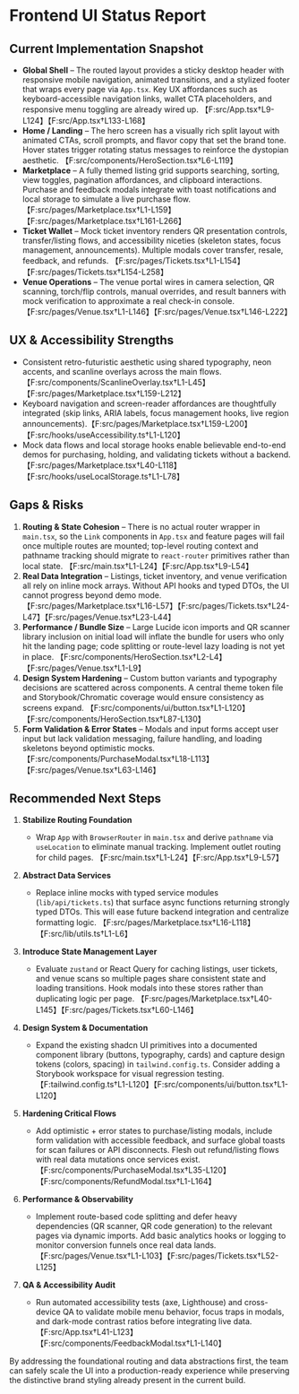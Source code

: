 # Frontend UI Status Report

## Current Implementation Snapshot

- **Global Shell** – The routed layout provides a sticky desktop header with responsive mobile navigation, animated transitions, and a stylized footer that wraps every page via `App.tsx`. Key UX affordances such as keyboard-accessible navigation links, wallet CTA placeholders, and responsive menu toggling are already wired up. 【F:src/App.tsx†L9-L124】【F:src/App.tsx†L133-L168】
- **Home / Landing** – The hero screen has a visually rich split layout with animated CTAs, scroll prompts, and flavor copy that set the brand tone. Hover states trigger rotating status messages to reinforce the dystopian aesthetic. 【F:src/components/HeroSection.tsx†L6-L119】
- **Marketplace** – A fully themed listing grid supports searching, sorting, view toggles, pagination affordances, and clipboard interactions. Purchase and feedback modals integrate with toast notifications and local storage to simulate a live purchase flow. 【F:src/pages/Marketplace.tsx†L1-L159】【F:src/pages/Marketplace.tsx†L161-L266】
- **Ticket Wallet** – Mock ticket inventory renders QR presentation controls, transfer/listing flows, and accessibility niceties (skeleton states, focus management, announcements). Multiple modals cover transfer, resale, feedback, and refunds. 【F:src/pages/Tickets.tsx†L1-L154】【F:src/pages/Tickets.tsx†L154-L258】
- **Venue Operations** – The venue portal wires in camera selection, QR scanning, torch/flip controls, manual overrides, and result banners with mock verification to approximate a real check-in console. 【F:src/pages/Venue.tsx†L1-L146】【F:src/pages/Venue.tsx†L146-L222】

## UX & Accessibility Strengths

- Consistent retro-futuristic aesthetic using shared typography, neon accents, and scanline overlays across the main flows.【F:src/components/ScanlineOverlay.tsx†L1-L45】【F:src/pages/Marketplace.tsx†L159-L212】
- Keyboard navigation and screen-reader affordances are thoughtfully integrated (skip links, ARIA labels, focus management hooks, live region announcements).【F:src/pages/Marketplace.tsx†L159-L200】【F:src/hooks/useAccessibility.ts†L1-L120】
- Mock data flows and local storage hooks enable believable end-to-end demos for purchasing, holding, and validating tickets without a backend.【F:src/pages/Marketplace.tsx†L40-L118】【F:src/hooks/useLocalStorage.ts†L1-L78】

## Gaps & Risks

1. **Routing & State Cohesion** – There is no actual router wrapper in `main.tsx`, so the `Link` components in `App.tsx` and feature pages will fail once multiple routes are mounted; top-level routing context and pathname tracking should migrate to `react-router` primitives rather than local state. 【F:src/main.tsx†L1-L24】【F:src/App.tsx†L9-L54】
2. **Real Data Integration** – Listings, ticket inventory, and venue verification all rely on inline mock arrays. Without API hooks and typed DTOs, the UI cannot progress beyond demo mode. 【F:src/pages/Marketplace.tsx†L16-L57】【F:src/pages/Tickets.tsx†L24-L47】【F:src/pages/Venue.tsx†L23-L44】
3. **Performance / Bundle Size** – Large Lucide icon imports and QR scanner library inclusion on initial load will inflate the bundle for users who only hit the landing page; code splitting or route-level lazy loading is not yet in place. 【F:src/components/HeroSection.tsx†L2-L4】【F:src/pages/Venue.tsx†L1-L9】
4. **Design System Hardening** – Custom button variants and typography decisions are scattered across components. A central theme token file and Storybook/Chromatic coverage would ensure consistency as screens expand. 【F:src/components/ui/button.tsx†L1-L120】【F:src/components/HeroSection.tsx†L87-L130】
5. **Form Validation & Error States** – Modals and input forms accept user input but lack validation messaging, failure handling, and loading skeletons beyond optimistic mocks. 【F:src/components/PurchaseModal.tsx†L18-L113】【F:src/pages/Venue.tsx†L63-L146】

## Recommended Next Steps

1. **Stabilize Routing Foundation**
   - Wrap `App` with `BrowserRouter` in `main.tsx` and derive `pathname` via `useLocation` to eliminate manual tracking. Implement outlet routing for child pages. 【F:src/main.tsx†L1-L24】【F:src/App.tsx†L9-L57】

2. **Abstract Data Services**
   - Replace inline mocks with typed service modules (`lib/api/tickets.ts`) that surface async functions returning strongly typed DTOs. This will ease future backend integration and centralize formatting logic. 【F:src/pages/Marketplace.tsx†L16-L118】【F:src/lib/utils.ts†L1-L6】

3. **Introduce State Management Layer**
   - Evaluate `zustand` or React Query for caching listings, user tickets, and venue scans so multiple pages share consistent state and loading transitions. Hook modals into these stores rather than duplicating logic per page. 【F:src/pages/Marketplace.tsx†L40-L145】【F:src/pages/Tickets.tsx†L60-L146】

4. **Design System & Documentation**
   - Expand the existing shadcn UI primitives into a documented component library (buttons, typography, cards) and capture design tokens (colors, spacing) in `tailwind.config.ts`. Consider adding a Storybook workspace for visual regression testing. 【F:tailwind.config.ts†L1-L120】【F:src/components/ui/button.tsx†L1-L120】

5. **Hardening Critical Flows**
   - Add optimistic + error states to purchase/listing modals, include form validation with accessible feedback, and surface global toasts for scan failures or API disconnects. Flesh out refund/listing flows with real data mutations once services exist. 【F:src/components/PurchaseModal.tsx†L35-L120】【F:src/components/RefundModal.tsx†L1-L164】

6. **Performance & Observability**
   - Implement route-based code splitting and defer heavy dependencies (QR scanner, QR code generation) to the relevant pages via dynamic imports. Add basic analytics hooks or logging to monitor conversion funnels once real data lands. 【F:src/pages/Venue.tsx†L1-L103】【F:src/pages/Tickets.tsx†L52-L125】

7. **QA & Accessibility Audit**
   - Run automated accessibility tests (axe, Lighthouse) and cross-device QA to validate mobile menu behavior, focus traps in modals, and dark-mode contrast ratios before integrating live data. 【F:src/App.tsx†L41-L123】【F:src/components/FeedbackModal.tsx†L1-L140】

By addressing the foundational routing and data abstractions first, the team can safely scale the UI into a production-ready experience while preserving the distinctive brand styling already present in the current build.
